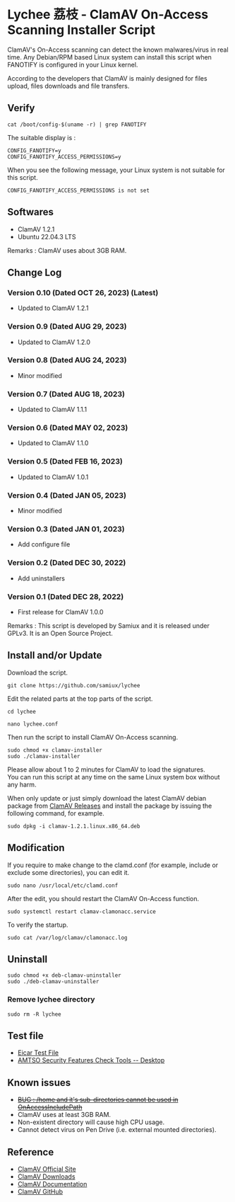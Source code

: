 # Lychee 荔枝 - ClamAV On-Access Scanning Installer Script

ClamAV's On-Access scanning can detect the known malwares/virus in real time.  Any Debian/RPM based Linux system can install this script when FANOTIFY is configured in your Linux kernel.

According to the developers that ClamAV is mainly designed for files upload, files downloads and file transfers.

## Verify

```
cat /boot/config-$(uname -r) | grep FANOTIFY
```

The suitable display is :

```
CONFIG_FANOTIFY=y
CONFIG_FANOTIFY_ACCESS_PERMISSIONS=y
```

When you see the following message, your Linux system is not suitable for this script.

```
CONFIG_FANOTIFY_ACCESS_PERMISSIONS is not set
``` 

## Softwares

- ClamAV 1.2.1
- Ubuntu 22.04.3 LTS  

Remarks : ClamAV uses about 3GB RAM.

## Change Log

### Version 0.10 (Dated OCT 26, 2023) (Latest)  
- Updated to ClamAV 1.2.1  

### Version 0.9 (Dated AUG 29, 2023)   
- Updated to ClamAV 1.2.0  

### Version 0.8 (Dated AUG 24, 2023)  
- Minor modified  

### Version 0.7 (Dated AUG 18, 2023)  
- Updated to ClamAV 1.1.1  

### Version 0.6 (Dated MAY 02, 2023)  
- Updated to ClamAV 1.1.0  

### Version 0.5 (Dated FEB 16, 2023)   
- Updated to ClamAV 1.0.1  

### Version 0.4 (Dated JAN 05, 2023)   
- Minor modified  

### Version 0.3 (Dated JAN 01, 2023)   
- Add configure file  

### Version 0.2 (Dated DEC 30, 2022)   
- Add uninstallers  

### Version 0.1 (Dated DEC 28, 2022)   
- First release for ClamAV 1.0.0  

Remarks : This script is developed by Samiux and it is released under GPLv3.  It is an Open Source Project.

## Install and/or Update

Download the script.
```
git clone https://github.com/samiux/lychee
```

Edit the related parts at the top parts of the script.
```
cd lychee

nano lychee.conf
```

Then run the script to install ClamAV On-Access scanning.
```
sudo chmod +x clamav-installer
sudo ./clamav-installer
```
Please allow about 1 to 2 minutes for ClamAV to load the signatures.   
You can run this script at any time on the same Linux system box without any harm.

When only update or just simply download the latest ClamAV debian package from [ClamAV Releases](https://github.com/Cisco-Talos/clamav/releases/) and install the package by issuing the following command, for example.

```
sudo dpkg -i clamav-1.2.1.linux.x86_64.deb
```

## Modification

If you require to make change to the clamd.conf (for example, include or exclude some directories), you can edit it.

```
sudo nano /usr/local/etc/clamd.conf
```

After the edit, you should restart the ClamAV On-Access function.

```
sudo systemctl restart clamav-clamonacc.service
```

To verify the startup.

```
sudo cat /var/log/clamav/clamonacc.log
```

## Uninstall

```
sudo chmod +x deb-clamav-uninstaller
sudo ./deb-clamav-uninstaller
``` 

### Remove lychee directory
```
sudo rm -R lychee
```

## Test file
- [Eicar Test File](https://www.eicar.org/download-anti-malware-testfile/)  
- [AMTSO Security Features Check Tools -- Desktop](https://www.amtso.org/security-features-check/)  

## Known issues
- ~~[BUG : /home and it's sub-directories cannot be used in OnAccessIncludePath](https://github.com/Cisco-Talos/clamav/issues/799)~~  
- ClamAV uses at least 3GB RAM.
- Non-existent directory will cause high CPU usage.  
- Cannot detect virus on Pen Drive (i.e. external mounted directories).  

## Reference

- [ClamAV Official Site](https://www.clamav.net/)  
- [ClamAV Downloads](https://www.clamav.net/downloads)  
- [ClamAV Documentation](https://docs.clamav.net/)  
- [ClamAV GitHub](https://github.com/Cisco-Talos/clamav)  
